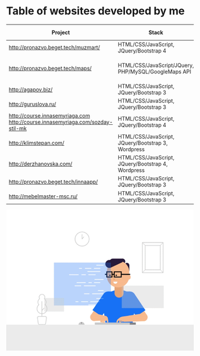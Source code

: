 # Table of websites developed by me

| Project                                                                           | Stack                                                | Descriptions                              | git repo |
| --------------------------------------------------------------------------------- | ---------------------------------------------------- | ----------------------------------------- | -------- |
| http://pronazvo.beget.tech/muzmart/                                               | HTML/CSS/JavaScript, JQuery/Bootstrap 4              | Internet store                           | -        |
| http://pronazvo.beget.tech/maps/                                                  | HTML/CSS/JavaScript/JQuery, PHP/MySQL/GoogleMaps API | Service for searching students of company | -        |
| http://agapov.biz/                                                                | HTML/CSS/JavaScript, JQuery/Bootstrap 3              | Landing page                              | -        |
| http://guruslova.ru/                                                              | HTML/CSS/JavaScript, JQuery/Bootstrap 3              | Landing page                              | -        |
| http://course.innasemyriaga.com<br>http://course.innasemyriaga.com/sozday-stil-mk | HTML/CSS/JavaScript, JQuery/Bootstrap 4              | Landing page                              | -        |
| http://klimstepan.com/                                                            | HTML/CSS/JavaScript, JQuery/Bootstrap 3, Wordpress   | Business Card Website                     | -        |
| http://derzhanovska.com/                                                          | HTML/CSS/JavaScript, JQuery/Bootstrap 4, Wordpress   | Business Card Website                     | -        |
| http://pronazvo.beget.tech/innaapp/                                               | HTML/CSS/JavaScript, JQuery/Bootstrap 3              | Landing page                              | -        |
| http://mebelmaster-msc.ru/                                                        | HTML/CSS/JavaScript, JQuery/Bootstrap 3              | Landing page                              | -        |








![Icon](/developer-dribbble.gif "icon 2")